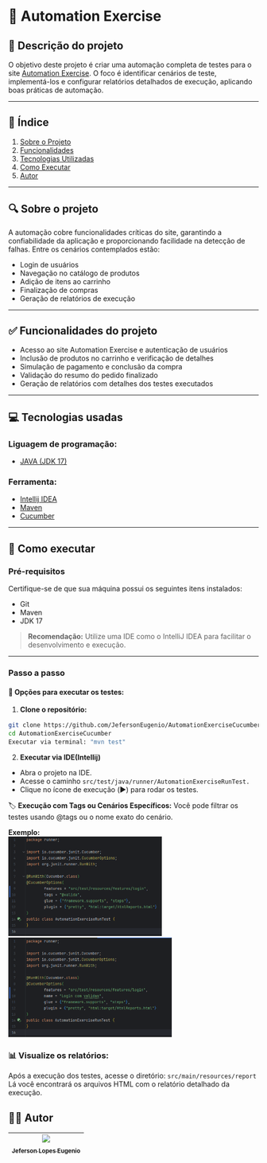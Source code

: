 # 🧪 Automation Exercise

## 📌 Descrição do projeto
O objetivo deste projeto é criar uma automação completa de testes para o site [Automation Exercise](https://automationexercise.com). O foco é identificar cenários de teste, implementá-los e configurar relatórios detalhados de execução, aplicando boas práticas de automação.

---

## 📑 Índice

1. [Sobre o Projeto](#sobre-o-projeto)  
2. [Funcionalidades](#funcionalidades)  
3. [Tecnologias Utilizadas](#tecnologias-utilizadas)  
4. [Como Executar](#como-executar)  
5. [Autor](#autor)

---

## 🔍 Sobre o projeto

A automação cobre funcionalidades críticas do site, garantindo a confiabilidade da aplicação e proporcionando facilidade na detecção de falhas. Entre os cenários contemplados estão:

- Login de usuários  
- Navegação no catálogo de produtos  
- Adição de itens ao carrinho  
- Finalização de compras  
- Geração de relatórios de execução

---

## ✅ Funcionalidades do projeto

- Acesso ao site Automation Exercise e autenticação de usuários  
- Inclusão de produtos no carrinho e verificação de detalhes  
- Simulação de pagamento e conclusão da compra  
- Validação do resumo do pedido finalizado  
- Geração de relatórios com detalhes dos testes executados

---

## 💻 Tecnologias usadas

### Liguagem de programação:
* [JAVA (JDK 17)](https://www.oracle.com/java/technologies/downloads/#java17)

### Ferramenta:
* [Intellij IDEA](https://www.jetbrains.com/pt-br/idea/)
* [Maven](https://maven.apache.org/)
* [Cucumber](https://cucumber.io/)

---

## 🚀 Como executar

### Pré-requisitos

Certifique-se de que sua máquina possui os seguintes itens instalados:

- Git  
- Maven  
- JDK 17  

> **Recomendação:** Utilize uma IDE como o IntelliJ IDEA para facilitar o desenvolvimento e execução.

---

### Passo a passo

#### 🔧 Opções para executar os testes:

1. **Clone o repositório:**
```bash
git clone https://github.com/JefersonEugenio/AutomationExerciseCucumber.git
cd AutomationExerciseCucumber
Executar via terminal: "mvn test"
```
2. **Executar via IDE(Intellij)**
* Abra o projeto na IDE.
* Acesse o caminho ``src/test/java/runner/AutomationExerciseRunTest.``
* Clique no ícone de execução (▶️) para rodar os testes.

🏷️ **Execução com Tags ou Cenários Específicos:**
Você pode filtrar os testes usando @tags ou o nome exato do cenário.

**Exemplo:**
<br>
<img src="Documentos/Imagem_README/tags.png" alt="Print do app" height="200"/>
<img src="Documentos/Imagem_README/name.png" alt="Print do app" height="200"/>

### 📊 Visualize os relatórios:
Após a execução dos testes, acesse o diretório:
```src/main/resources/report```
Lá você encontrará os arquivos HTML com o relatório detalhado da execução.

## 👨‍💻 Autor
| [<img src="https://avatars.githubusercontent.com/u/122066021?v=4" width=115><br><sub>Jeferson Lopes Eugenio</sub>](https://github.com/JefersonEuenio) |
| :---: |
